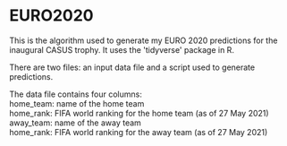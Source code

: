 # EURO2020

This is the algorithm used to generate my EURO 2020 predictions for the inaugural CASUS trophy. It uses the 'tidyverse' package in R.

There are two files: an input data file and a script used to generate predictions.

The data file contains four columns:  
home_team: name of the home team  
home_rank: FIFA world ranking for the home team (as of 27 May 2021)  
away_team: name of the away team  
home_rank: FIFA world ranking for the away team (as of 27 May 2021)  
